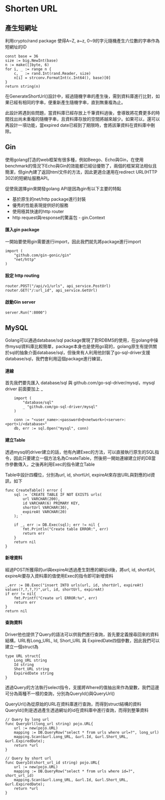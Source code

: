 # Shorten URL


## 產生短網址
利用crypto/rand package 使得A~Z, a~z, 0~9的字元隨機產生六位數的字串作為短網址的ID
```
const base = 36
size := big.NewInt(base)
n := make([]byte, 6)
for i, _ := range n {
    c, _ := rand.Int(rand.Reader, size)
    n[i] = strconv.FormatInt(c.Int64(), base)[0]
}
return string(n)
```
在GenerateShortUrl()設計中，經過隨機字串的產生後，需到資料庫進行比對，如果已經有相同的字串，便重新產生隨機字串，直到無重複為止。

此設計將遇到些問題，當資料庫已經存放上千筆資料過後，會導致將花費更多的時間找出尚未重複的隨機字串，且資料庫存放的空間將越來越少。如果可以，還可以再設計一項功能，當expired date已經到了期限時，會將該筆資料在資料庫中刪除。

## Gin
使用golang打造的web框架有很多種，例如Beego、Echo與Gin，在使用benchmark的情況下Echo與Gin的效能都已經佔優勢了，兩個的框架寫法相似且簡潔，但gin內建了返回html文件的方法，因此更適合運用在redirect URL(HTTP 302)的短網址服務API。

促使我選擇gin來開發golang API是因為gin有以下主要的特點
* 基於原生的net/http package進行封裝
* 優秀的性能表現提供好的服務
* 使用極其快速的http router
* http request與response的驚喜包 - gin.Context


#### 匯入gin package
一開始要使用gin需要進行import，因此我們就先將package進行import
```
import (
    "github.com/gin-gonic/gin"
    "net/http"
)
```
#### 設定 http routing
```
router.POST("/api/v1/urls", api_service.PostUrl)
router.GET("/:url_id", api_service.GetUrl)
```
#### 啟動Gin server
```
server.Run(":8000")
```

## MySQL
Golang可以通過database/sql package實現了對RDBMS的使用，在golang中操作mysql資料庫比較簡單，package本身也是使用go寫的，golang原生有提供關於sql的抽象介面database/sql，但後來有人利用他封裝了go-sql-driver支援database/sql，我們會利用這個package進行練習。
#### 連線
首先我們要先匯入 database/sql 與 github.com/go-sql-driver/mysql，mysql driver 前面要加上 _
```
    import (
        "database/sql"
        _ "github.com/go-sql-driver/mysql"
    )
```
```
	conn := "<user_name>:<password>@<network>(<server>:<port>)/<database>"
	db, err := sql.Open("mysql", conn)
```
#### 建立Table
透過mysql的driver建立的話，他有內建Exec的方法，可以直接執行原生的SQL指令，因此只要建立一個方法名為CreateTable，然後把一開始連線建立好的DB當作參數傳入，之後再利用Exec的指令建立Table

Table中設計四欄位，分別為url, id, shortUrl, expireAt來存放URL與對應的id資訊，如下
```
func CreateTable() error {
	sql := `CREATE TABLE IF NOT EXISTS urls(
        url VARCHAR(200),
        id VARCHAR(6) PRIMARY KEY,
        shortUrl VARCHAR(30),
        expireAt VARCHAR(20)
	); `

	if _, err := DB.Exec(sql); err != nil {
		fmt.Println("Create table ERROR:", err)
		return err
	}
	return nil
}
```
#### 新增資料
經過POST所獲得的url與expireAt透過產生對應的網址id後，將url, id, shortUrl, expireAt要存入資料庫的值使用Exec的指令即可新增資料
```
_,err := DB.Exec("insert INTO urls(url, id, shortUrl, expireAt) values(?,?,?,?)",url, id, shortUrl, expireAt)
if err != nil{
    fmt.Printf("Create url ERROR:%v", err)
    return err
}
return nil
```
#### 查詢資料
Driver他也提供了Query的語法可以供我們進行查詢，首先要定義搜尋回來的資料結構，URL有Long_URL, Id, Short_URL 與 ExpiredDate四個參數，因此我們可以建立一個struct為
```
type URL struct{
	Long_URL string 
	Id string 
	Short_URL string 
	ExpiredDate string 
}
```
透過Query的方法執行select指令，支援將Where的值抽出來作為變數，我們這邊可分為兩種不一樣的查詢，分別為QueryId()與QueryUrl()

QueryUrl()為從原始的URL在資料庫進行查詢，而得到struct結構的資料
QueryId()則是透過產生透過網址的id在資料庫中進行查詢，而得到整筆資料
```
// Query by long url
func QueryUrl(long_url string) pojo.URL{
	url := new(pojo.URL)
	mapping := DB.QueryRow("select * from urls where url=?", long_url)
	mapping.Scan(&url.Long_URL, &url.Id, &url.Short_URL, &url.ExpiredDate);
	return *url
}

// Query by short url
func QueryId(short_url_id string) pojo.URL{
	url := new(pojo.URL)
	mapping := DB.QueryRow("select * from urls where id=?", short_url_id)
	mapping.Scan(&url.Long_URL, &url.Id, &url.Short_URL, &url.ExpiredDate);
	return *url
}
```
